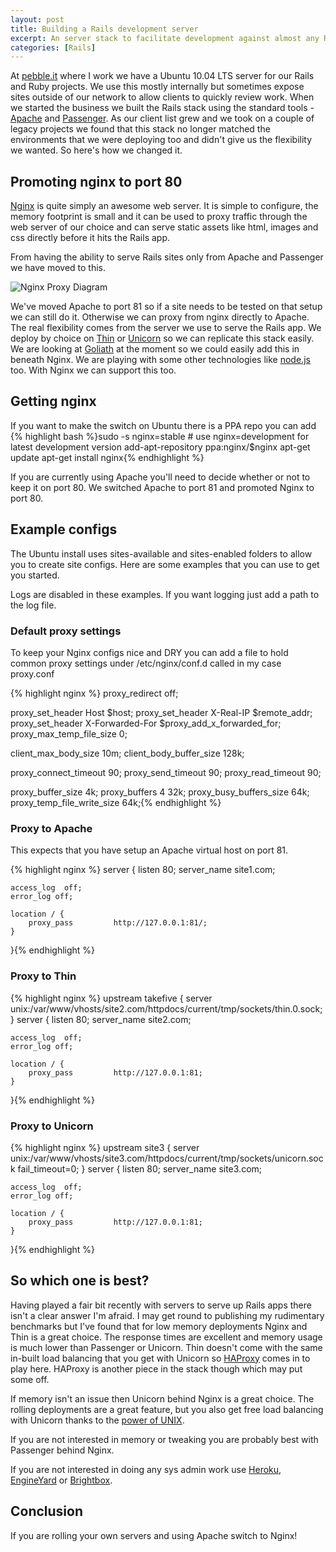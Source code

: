 ```yaml
--- 
layout: post
title: Building a Rails development server
excerpt: An server stack to facilitate development against almost any Rails environment.
categories: [Rails]
---
```


At [pebble.it][2] where I work we have a Ubuntu 10.04 LTS server for our Rails and Ruby projects. We use this mostly internally but sometimes expose sites outside of our network to allow clients to quickly review work. When we started the business we built the Rails stack using the standard tools - [Apache][3] and [Passenger][4]. As our client list grew and we took on a couple of legacy projects we found that this stack no longer matched the environments that we were deploying too and didn't give us the flexibility we wanted. So here's how we changed it. 

## Promoting nginx to port 80

[Nginx][5] is quite simply an awesome web server. It is simple to configure, the memory footprint is small and it can be used to proxy traffic through the web server of our choice and can serve static assets like html, images and css directly before it hits the Rails app.

From having the ability to serve Rails sites only from Apache and Passenger we have moved to this.

![Nginx Proxy Diagram][1]

We've moved Apache to port 81 so if a site needs to be tested on that setup we can still do it. Otherwise we can proxy from nginx directly to Apache. The real flexibility comes from the server we use to serve the Rails app. We deploy by choice on [Thin][6] or [Unicorn][7] so we can replicate this stack easily. We are looking at [Goliath][8] at the moment so we could easily add this in beneath Nginx. We are playing with some other technologies like [node.js][9] too. With Nginx we can support this too. 


## Getting nginx

If you want to make the switch on Ubuntu there is a PPA repo you can add 
{% highlight bash %}sudo -s
nginx=stable # use nginx=development for latest development version
add-apt-repository ppa:nginx/$nginx
apt-get update 
apt-get install nginx{% endhighlight %}

If you are currently using Apache you'll need to decide whether or not to keep it on port 80. We switched Apache to port 81 and promoted Nginx to port 80.

## Example configs

The Ubuntu install uses sites-available and sites-enabled folders to allow you to create site configs. Here are some examples that you can use to get you started.

Logs are disabled in these examples. If you want logging just add a path to the log file. 

### Default proxy settings

To keep your Nginx configs nice and DRY you can add a file to hold common proxy settings under /etc/nginx/conf.d called in my case proxy.conf

{% highlight nginx %}
proxy_redirect     off;

proxy_set_header   Host             $host;
proxy_set_header   X-Real-IP        $remote_addr;
proxy_set_header   X-Forwarded-For  $proxy_add_x_forwarded_for;
proxy_max_temp_file_size 0;

client_max_body_size       10m;
client_body_buffer_size    128k;

proxy_connect_timeout      90;
proxy_send_timeout         90;
proxy_read_timeout         90;

proxy_buffer_size          4k;
proxy_buffers              4 32k;
proxy_busy_buffers_size    64k;
proxy_temp_file_write_size 64k;{% endhighlight %}

### Proxy to Apache

This expects that you have setup an Apache virtual host on port 81.

{% highlight nginx %}
server {
    listen       80;
    server_name  site1.com;

    access_log  off;
    error_log off;

    location / {
        proxy_pass         http://127.0.0.1:81/;
    }
}{% endhighlight %}

### Proxy to Thin

{% highlight nginx %}
upstream takefive {
    server unix:/var/www/vhosts/site2.com/httpdocs/current/tmp/sockets/thin.0.sock;
}
server {
    listen       80;
    server_name  site2.com;

    access_log  off;
    error_log off;

    location / {
        proxy_pass         http://127.0.0.1:81;
    }
}{% endhighlight %}

### Proxy to Unicorn

{% highlight nginx %}
upstream site3 {
    server unix:/var/www/vhosts/site3.com/httpdocs/current/tmp/sockets/unicorn.sock fail_timeout=0;
}
server {
    listen       80;
    server_name  site3.com;

    access_log  off;
    error_log off;

    location / {
        proxy_pass         http://127.0.0.1:81;
    }
}{% endhighlight %}

## So which one is best?

Having played a fair bit recently with servers to serve up Rails apps there isn't a clear answer I'm afraid. I may get round to publishing my rudimentary benchmarks but I've found that for low memory deployments Nginx and Thin is a great choice. The response times are excellent and memory usage is much lower than Passenger or Unicorn. Thin doesn't come with the same in-built load balancing that you get with Unicorn so [HAProxy][10] comes in to play here. HAProxy is another piece in the stack though which may put some off. 

If memory isn't an issue then Unicorn behind Nginx is a great choice. The rolling deployments are a great feature, but you also get free load balancing with Unicorn thanks to the [power of UNIX][11]. 

If you are not interested in memory or tweaking you are probably best with Passenger behind Nginx. 

If you are not interested in doing any sys admin work use [Heroku][12], [EngineYard][13] or [Brightbox][14].

## Conclusion

If you are rolling your own servers and using Apache switch to Nginx!

[1]: http://shapeshed.com/images/articles/nginx_proxy_diagram.png
[2]: http://pebbleit.com/
[3]: http://www.apache.org/
[4]: http://www.modrails.com/
[5]: http://wiki.nginx.org/
[6]: http://code.macournoyer.com/thin/
[7]: http://unicorn.bogomips.org/
[8]: http://postrank-labs.github.com/goliath/
[9]: http://nodejs.org/
[10]: http://haproxy.1wt.eu/
[11]: http://tomayko.com/writings/unicorn-is-unix
[12]: http://www.heroku.com/
[13]: http://www.engineyard.com/
[14]: http://www.brightbox.co.uk/
